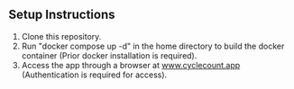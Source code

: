 ## Setup Instructions

1. Clone this repository.
2. Run "docker compose up -d" in the home directory to build the docker container (Prior docker installation is required).
3. Access the app through a browser at www.cyclecount.app (Authentication is required for access).
